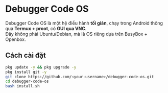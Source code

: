 # Debugger Code OS

Debugger Code OS là một hệ điều hành **tối giản**, chạy trong Android thông qua **Termux + proot**, có **GUI qua VNC**.  
Đây không phải Ubuntu/Debian, mà là OS riêng dựa trên BusyBox + Openbox.

## Cách cài đặt
```bash
pkg update -y && pkg upgrade -y
pkg install git -y
git clone https://github.com/<your-username>/debugger-code-os.git
cd debugger-code-os
bash install.sh
